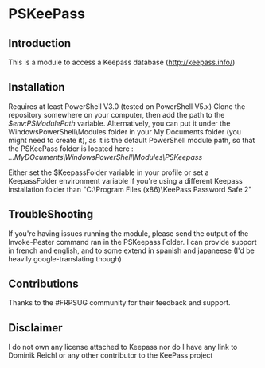 # PSKeePass
## Introduction
This is a module to access a Keepass database (http://keepass.info/)
## Installation
Requires at least PowerShell V3.0 (tested on PowerShell V5.x)
Clone the repository somewhere on your computer, then add the path to the *$env:PSModulePath* variable.
Alternatively, you can put it under the WindowsPowerShell\Modules folder in your My Documents folder (you might need to create it), as it is the default PowerShell module path, so that the PSKeePass folder is located here : 
*...MyDOcuments\WindowsPowerShell\Modules\PSKeepass*

Either set the $KeepassFolder variable in your profile or set a KeepassFolder environment variable if you're using a different Keepass installation folder than "C:\Program Files (x86)\KeePass Password Safe 2"

## TroubleShooting
If you're having issues running the module, please send the output of the Invoke-Pester command ran in the PSKeepass Folder.
I can provide support in french and english, and to some extend in spanish and japaneese (I'd be heavily google-translating though)
## Contributions
Thanks to the #FRPSUG community for their feedback and support.
## Disclaimer
I do not own any license attached to Keepass nor do I have any link to Dominik Reichl or any other contributor to the KeePass project
